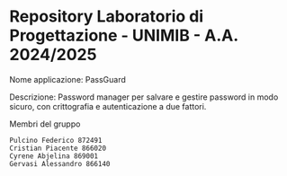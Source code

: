 # Repository Laboratorio di Progettazione - UNIMIB - A.A. 2024/2025

Nome applicazione: PassGuard

Descrizione: Password manager per salvare e gestire password in modo sicuro, con crittografia e autenticazione a due fattori.

Membri del gruppo

    Pulcino Federico 872491
    Cristian Piacente 866020
    Cyrene Abjelina 869001
    Gervasi Alessandro 866140

